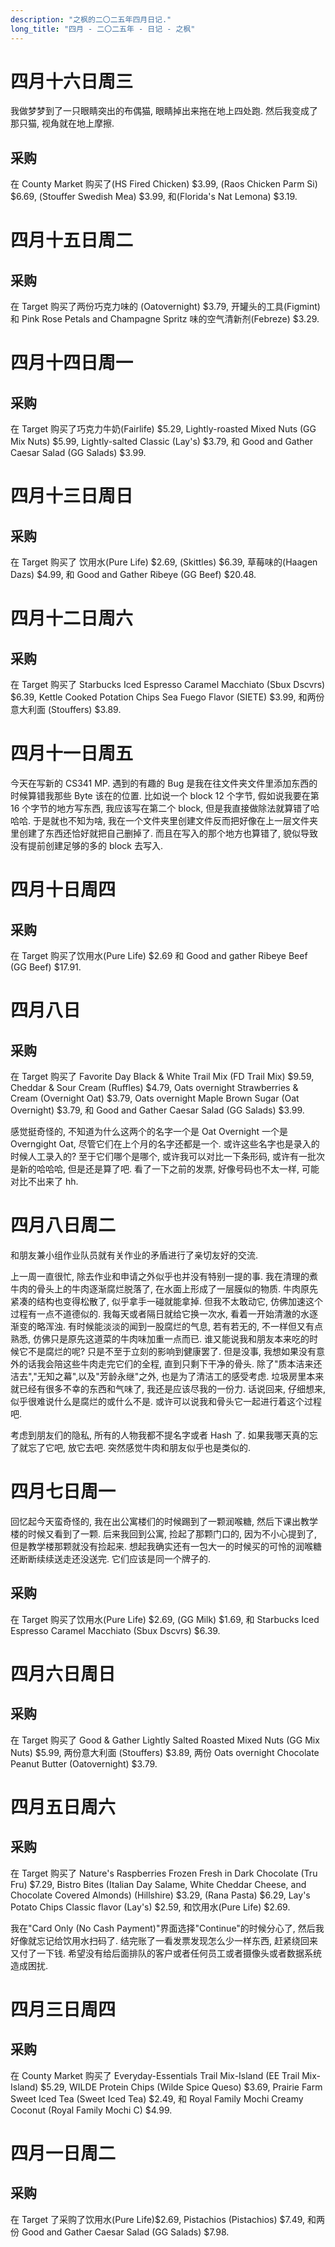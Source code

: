 ```yaml
---
description: "之枫的二〇二五年四月日记."
long_title: "四月 - 二〇二五年 - 日记 - 之枫"
---
```


# 四月十六日周三

我做梦梦到了一只眼睛突出的布偶猫, 眼睛掉出来拖在地上四处跑. 然后我变成了那只猫, 视角就在地上摩擦.

## 采购

在 County Market 购买了(HS Fired Chicken) $3.99, (Raos Chicken Parm Si) $6.69, (Stouffer Swedish Mea) $3.99, 和(Florida's Nat Lemona) $3.19.

# 四月十五日周二

## 采购

在 Target 购买了两份巧克力味的 (Oatovernight) $3.79, 开罐头的工具(Figmint)和 Pink Rose Petals and Champagne Spritz 味的空气清新剂(Febreze) $3.29.

# 四月十四日周一

## 采购

在 Target 购买了巧克力牛奶(Fairlife) $5.29, Lightly-roasted Mixed Nuts (GG Mix Nuts) $5.99, Lightly-salted Classic (Lay's) $3.79, 和 Good and Gather Caesar Salad (GG Salads) $3.99.

# 四月十三日周日

## 采购

在 Target 购买了 饮用水(Pure Life) $2.69, (Skittles) $6.39, 草莓味的(Haagen Dazs) $4.99, 和 Good and Gather Ribeye (GG Beef) $20.48.

# 四月十二日周六

## 采购

在 Target 购买了 Starbucks Iced Espresso Caramel Macchiato (Sbux Dscvrs) $6.39, Kettle Cooked Potation Chips Sea Fuego Flavor (SIETE) $3.99, 和两份意大利面 (Stouffers) $3.89.

# 四月十一日周五

今天在写新的 CS341 MP. 遇到的有趣的 Bug 是我在往文件夹文件里添加东西的时候算错我那些 Byte 该在的位置. 比如说一个 block 12 个字节, 假如说我要在第 16 个字节的地方写东西, 我应该写在第二个 block, 但是我直接做除法就算错了哈哈哈. 于是就也不知为啥, 我在一个文件夹里创建文件反而把好像在上一层文件夹里创建了东西还恰好就把自己删掉了. 而且在写入的那个地方也算错了, 貌似导致没有提前创建足够的多的 block 去写入.

# 四月十日周四

## 采购

在 Target 购买了饮用水(Pure Life) $2.69 和 Good and gather Ribeye Beef (GG Beef) $17.91.

# 四月八日

## 采购

在 Target 购买了 Favorite Day Black & White Trail Mix (FD Trail Mix) $9.59, Cheddar & Sour Cream (Ruffles) $4.79, Oats overnight Strawberries & Cream (Overnight Oat) $3.79, Oats overnight Maple Brown Sugar (Oat Overnight) $3.79, 和 Good and Gather Caesar Salad (GG Salads) $3.99.

感觉挺奇怪的, 不知道为什么这两个的名字一个是 Oat Overnight 一个是 Overngight Oat, 尽管它们在上个月的名字还都是一个. 或许这些名字也是录入的时候人工录入的? 至于它们哪个是哪个, 或许我可以对比一下条形码, 或许有一批次是新的哈哈哈, 但是还是算了吧. 看了一下之前的发票, 好像号码也不太一样, 可能对比不出来了 hh.

# 四月八日周二

和朋友兼小组作业队员就有关作业的矛盾进行了亲切友好的交流.

上一周一直很忙, 除去作业和申请之外似乎也并没有特别一提的事. 我在清理的煮牛肉的骨头上的牛肉逐渐腐烂脱落了, 在水面上形成了一层膜似的物质. 牛肉原先紧凑的结构也变得松散了, 似乎拿手一碰就能拿掉. 但我不太敢动它, 仿佛加速这个过程有一点不道德似的. 我每天或者隔日就给它换一次水, 看着一开始清澈的水逐渐变的略浑浊. 有时候能淡淡的闻到一股腐烂的气息, 若有若无的, 不一样但又有点熟悉, 仿佛只是原先这道菜的牛肉味加重一点而已. 谁又能说我和朋友本来吃的时候它不是腐烂的呢? 只是不至于立刻的影响到健康罢了. 但是没事, 我想如果没有意外的话我会陪这些牛肉走完它们的全程, 直到只剩下干净的骨头. 除了"质本洁来还洁去","无知之幕",以及"芳龄永继"之外, 也是为了清洁工的感受考虑. 垃圾房里本来就已经有很多不幸的东西和气味了, 我还是应该尽我的一份力. 话说回来, 仔细想来, 似乎很难说什么是腐烂的或什么不是. 或许可以说我和骨头它一起进行着这个过程吧.

考虑到朋友们的隐私, 所有的人物我都不提名字或者 Hash 了. 如果我哪天真的忘了就忘了它吧, 放它去吧. 突然感觉牛肉和朋友似乎也是类似的.

# 四月七日周一

回忆起今天蛮奇怪的, 我在出公寓楼们的时候踢到了一颗润喉糖, 然后下课出教学楼的时候又看到了一颗. 后来我回到公寓, 捡起了那颗门口的, 因为不小心提到了, 但是教学楼那颗就没有捡起来. 想起我确实还有一包大一的时候买的可怜的润喉糖还断断续续送走还没送完. 它们应该是同一个牌子的.

## 采购

在 Target 购买了饮用水(Pure Life) $2.69, (GG Milk) $1.69, 和 Starbucks Iced Espresso Caramel Macchiato (Sbux Dscvrs) $6.39.

# 四月六日周日

## 采购

在 Target 购买了 Good & Gather Lightly Salted Roasted Mixed Nuts (GG Mix Nuts) $5.99, 两份意大利面 (Stouffers) $3.89, 两份 Oats overnight Chocolate Peanut Butter (Oatovernight) $3.79.

# 四月五日周六

## 采购

在 Target 购买了 Nature's Raspberries Frozen Fresh in Dark Chocolate (Tru Fru) $7.29, Bistro Bites (Italian Day Salame, White Cheddar Cheese, and Chocolate Covered Almonds) (Hillshire) $3.29, (Rana Pasta) $6.29, Lay's Potato Chips Classic flavor (Lay's) $2.59, 和饮用水(Pure Life) $2.69.

我在"Card Only (No Cash Payment)"界面选择"Continue"的时候分心了, 然后我好像就忘记给饮用水扫码了. 结完账了一看发票发现怎么少一样东西, 赶紧绕回来又付了一下钱. 希望没有给后面排队的客户或者任何员工或者摄像头或者数据系统造成困扰.

# 四月三日周四

## 采购

在 County Market 购买了 Everyday-Essentials Trail Mix-Island (EE Trail Mix-Island) $5.29, WILDE Protein Chips (Wilde Spice Queso) $3.69, Prairie Farm Sweet Iced Tea (Sweet Iced Tea) $2.49, 和 Royal Family Mochi Creamy Coconut (Royal Family Mochi C) $4.99.

# 四月一日周二

## 采购

在 Target 了采购了饮用水(Pure Life)$2.69, Pistachios (Pistachios) $7.49, 和两份 Good and Gather Caesar Salad (GG Salads) $7.98.
